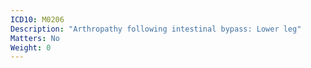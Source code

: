 ```yaml
---
ICD10: M0206
Description: "Arthropathy following intestinal bypass: Lower leg"
Matters: No
Weight: 0
---
```


